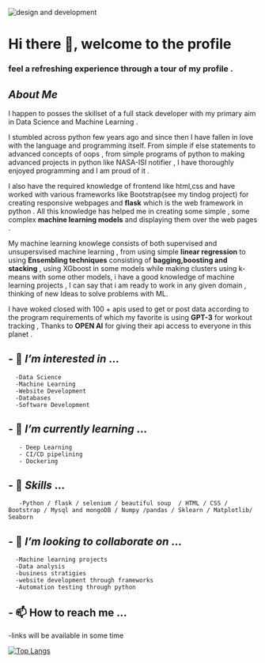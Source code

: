 ![design and development](https://i.postimg.cc/GhbxdNF5/The-Magic-Begins.png)
# Hi there 👋, welcome to the profile 
### feel a refreshing experience through a tour of my profile .


## *About Me*

I happen to posses the skillset of a full stack developer with my primary  aim in Data Science and Machine Learning .

I stumbled across python few years ago and since then I have fallen in love with the language and programming itself. From simple if else statements to advanced concepts of oops , from simple programs of python to making advanced projects in python like NASA-ISI notifier , I have thoroughly enjoyed programming and I am proud of it . 

I also have the required knowledge of frontend like html,css and have worked with various frameworks like Bootstrap(see my tindog project) for creating responsive webpages and **flask** which is the web framework in python . All this knowledge has helped me in creating some simple , some complex **machine learning models** and displaying them over the web pages . 

My machine learning knowlege consists of both supervised and unsupersvised machine learning , from using simple **linear regression** to using **Ensembling techniques** consisting of **bagging,boosting and stacking** , using XGboost in some models while making clusters using k-means with some other models, i have a good knowledge
of machine learning projects , I can say that i am ready to work in any given domain , thinking of new Ideas to solve problems with ML.

I have woked closed with 100 + apis used to get or post data according to the program requirements of which my favorite is using **GPT-3** for workout tracking , Thanks to **OPEN AI** for giving their api access to everyone in this planet .


 ## - 👀  *I’m interested in* ...
      -Data Science 
      -Machine Learning
      -Website Development
      -Databases
      -Software Development 


 ## - 🌱 *I’m currently learning* ...
       - Deep Learning
       - CI/CD pipelining
       - Dockering
       
       
 ## - 💪 *Skills*  ...
       -Python / flask / selenium / beautiful soup  / HTML / CSS / Bootstrap / Mysql and mongoDB / Numpy /pandas / Sklearn / Matplotlib/ Seaborn
    
       
       
       
 
 
 ## - 💞️ *I’m looking to collaborate on* ...
      -Machine learning projects 
      -Data analysis
      -business stratigies
      -website development through frameworks
      -Automation testing through python
  
 ## - 📫 How to reach me ...

  -links will be available in some time

[![Top Langs](https://github-readme-stats.vercel.app/api/top-langs/?username=shobhitsadwal)](https://github.com/anuraghazra/github-readme-stats)

<!---
shobhitsadwal/shobhitsadwal is a ✨ special ✨ repository because its `README.md` (this file) appears on your GitHub profile.
You can click the Preview link to take a look at your changes.
--->
